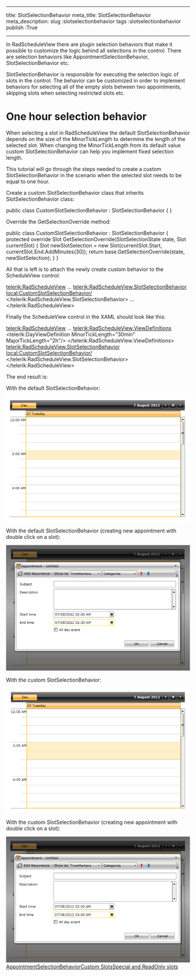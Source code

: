 ___
title: SlotSelectionBehavior
meta_title: SlotSelectionBehavior
meta_description: 
slug :slotselectionbehavior
tags :slotselectionbehavior
publish :True
___


In RadScheduleView there are plugin selection behaviors that make it possible to customize the logic behind all selections in the control. There are selection behaviors like AppointmentSelectionBehavior, SlotSelectionBehavior etc.

SlotSelectionBehavior is responsible for executing the selection logic of slots in the control. The behavior can be customized in order to implement behaviors for selecting all of the empty slots between two appointments, skipping slots when selecting restricted slots etc.

# One hour selection behavior

When selecting a slot in RadScheduleView the default SlotSelectionBehavior depends on the size of the MinorTickLength to determine the length of the selected slot. When changing the MinorTickLength from its default value custom SlotSelectionBehavior can help you implement fixed selection length.

This tutorial will go through the steps needed to create a custom SlotSelectionBehavior in the scenario when the selected slot needs to be equal to one hour.



Create a custom SlotSelectionBehavior class that inherits SlotSelectionBehavior class:


public class CustomSlotSelectionBehavior : SlotSelectionBehavior
{
}

Override the GetSelectionOverride method:


public class CustomSlotSelectionBehavior : SlotSelectionBehavior
{
	protected override Slot GetSelectionOverride(SlotSelectionState state, Slot currentSlot)
	{
		Slot newSlotSelection = new Slot(currentSlot.Start, currentSlot.End.AddMinutes(30));
		return base.GetSelectionOverride(state, newSlotSelection);
	}
}

All that is left is to attach the newly create custom behavior to the ScheduleView control:


<telerik:RadScheduleView>
	...
	<telerik:RadScheduleView.SlotSelectionBehavior>
		<local:CustomSlotSelectionBehavior/>
	</telerik:RadScheduleView.SlotSelectionBehavior>
	...
</telerik:RadScheduleView>

Finally the ScheduleView control in the XAML should look like this:


<telerik:RadScheduleView>
	...
	<telerik:RadScheduleView.ViewDefinitions>
		<telerik:DayViewDefinition MinorTickLength="30min" MajorTickLength="2h"/>
	</telerik:RadScheduleView.ViewDefinitions>
	<telerik:RadScheduleView.SlotSelectionBehavior>
		<local:CustomSlotSelectionBehavior/>
	</telerik:RadScheduleView.SlotSelectionBehavior>
</telerik:RadScheduleView>

The end result is:



With the default SlotSelectionBehavior:

![radscheduleview features slot selection behavior 0](../Media\radscheduleview_features_slot_selection_behavior_0.png)

With the default SlotSelectionBehavior (creating new appointment with double click on a slot):

![radscheduleview features slot selection behavior 1](../Media\radscheduleview_features_slot_selection_behavior_1.png)

With the custom SlotSelectionBehavior:

![radscheduleview features slot selection behavior 2](../Media\radscheduleview_features_slot_selection_behavior_2.png)

With the custom SlotSelectionBehavior (creating new appointment with double click on a slot):

![radscheduleview features slot selection behavior 3](../Media\radscheduleview_features_slot_selection_behavior_3.png)[AppointmentSelectionBehavior](http://radscheduleview-features-appointment-selection-behavior.md)[Custom Slots](http://radscheduleview-features-customslots.md)[Special and ReadOnly slots](http://radscheduleview-features-speacialslots.md)
